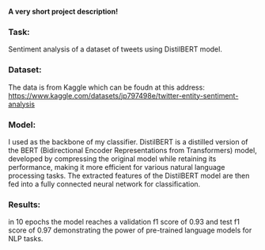 **A very short project description!**

### Task:
Sentiment analysis of a dataset of tweets using DistilBERT model.

### Dataset:
The data is from Kaggle which can be foudn at this address:  https://www.kaggle.com/datasets/jp797498e/twitter-entity-sentiment-analysis

### Model:
I used as the backbone of my classifier. DistilBERT is a distilled version of the BERT (Bidirectional Encoder Representations from Transformers) model, developed by compressing the original model while retaining its performance, making it more efficient for various natural language processing tasks. The extracted features of the DistilBERT model are then fed into a fully connected neural network for classification.

### Results:
in 10 epochs the model reaches a validation f1 score of 0.93 and test f1 score of 0.97 demonstrating the power of pre-trained language models for NLP tasks.

